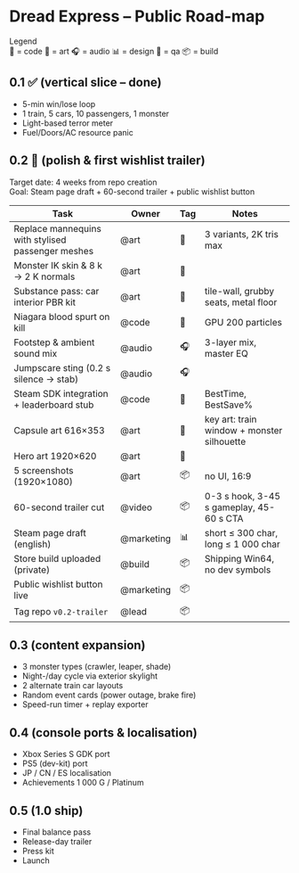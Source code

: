 # Dread Express – Public Road-map

Legend  
🚂 = code   🎨 = art   🎧 = audio   📊 = design   🧪 = qa   📦 = build

## 0.1  ✅  (vertical slice – done)
- 5-min win/lose loop
- 1 train, 5 cars, 10 passengers, 1 monster
- Light-based terror meter
- Fuel/Doors/AC resource panic

## 0.2  🚧  (polish & first wishlist trailer)
Target date: 4 weeks from repo creation  
Goal: Steam page draft + 60-second trailer + public wishlist button

| Task | Owner | Tag | Notes |
|------|-------|-----|-------|
| Replace mannequins with stylised passenger meshes | @art | 🎨 | 3 variants, 2K tris max |
| Monster IK skin & 8 k → 2 K normals | @art | 🎨 | |
| Substance pass: car interior PBR kit | @art | 🎨 | tile-wall, grubby seats, metal floor |
| Niagara blood spurt on kill | @code | 🚂 | GPU 200 particles |
| Footstep & ambient sound mix | @audio | 🎧 | 3-layer mix, master EQ |
| Jumpscare sting (0.2 s silence → stab) | @audio | 🎧 | |
| Steam SDK integration + leaderboard stub | @code | 🚂 | BestTime, BestSave% |
| Capsule art 616×353 | @art | 🎨 | key art: train window + monster silhouette |
| Hero art 1920×620 | @art | 🎨 | |
| 5 screenshots (1920×1080) | @art | 📦 | no UI, 16:9 |
| 60-second trailer cut | @video | 📦 | 0-3 s hook, 3-45 s gameplay, 45-60 s CTA |
| Steam page draft (english) | @marketing | 📊 | short ≤ 300 char, long ≤ 1 000 char |
| Store build uploaded (private) | @build | 📦 | Shipping Win64, no dev symbols |
| Public wishlist button live | @marketing | 📦 | |
| Tag repo `v0.2-trailer` | @lead | 📦 | |

## 0.3  (content expansion)
- 3 monster types (crawler, leaper, shade)
- Night-/day cycle via exterior skylight
- 2 alternate train car layouts
- Random event cards (power outage, brake fire)
- Speed-run timer + replay exporter

## 0.4  (console ports & localisation)
- Xbox Series S GDK port
- PS5 (dev-kit) port
- JP / CN / ES localisation
- Achievements 1 000 G / Platinum

## 0.5  (1.0 ship)
- Final balance pass
- Release-day trailer
- Press kit
- Launch
